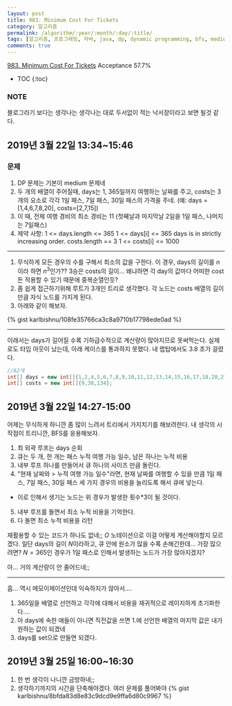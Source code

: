```yaml
---
layout: post
title: 983. Minimum Cost For Tickets
category: 알고리즘
permalink: /algorithm/:year/:month/:day/:title/
tags: [알고리즘, 프로그래밍, 자바, java, dp, dynamic programming, bfs, medium]
comments: true
---
```

[983. Minimum Cost For Tickets](https://leetcode.com/problems/minimum-cost-for-tickets/)
Acceptance 57.7%

* TOC
{:toc}

### NOTE
블로그라기 보다는 생각나는 생각나는 대로 두서없이 적는 낙서장이라고 보면 될것 같다.

## 2019년 3월 22일 13:34~15:46
### 문제
1. DP 문제는 기본이 medium 문제네
2. 두 개의 배열이 주어질때, days는 1, 365일까지 여행하는 날짜를 주고, costs는 3개의 요소로 각각 1일 패스, 7일 패스, 30일 패스의 가격을 주네.
  (예: days = [1,4,6,7,8,20], costs=[2,7,15])
3. 이 때, 전체 여행 경비의 최소 경비는 11 (첫째날과 마지막날 2일을 1일 패스, 나머지는 7일패스)
4. 제약 사항:
1 <= days.length <= 365
1 <= days[i] <= 365
days is in strictly increasing order.
costs.length == 3
1 <= costs[i] <= 1000

---
1. 무식하게 모든 경우의 수를 구해서 최소의 값을 구한다.
  이 경우, days의 길이를 $n$이라 하면 $n^3$인가?? 3승은 costs의 길이... 왜냐하면 각 day의 값마다 어떠한 cost든 적용할 수 있기 때문에 중복순열인듯?
2. 좀 쉽게 접근하기위해 루트가 3개인 트리로 생각했다. 각 노드는 costs 배열의 길이만큼 자식 노드를 가지게 된다.
3. 아래와 같이 해보자.


{% gist karlbishnu/108fe35766ca3c8a9710b17798ede0ad %}

---
이래서는 days가 길어질 수록 기하급수적으로 계산량이 많아지므로 못써먹는다.
실제로도 타임 아웃이 났는데, 아래 케이스를 통과하지 못했다.
내 랩탑에서도 3.8 초가 걸렸다.

```Java
//62개
int[] days = new int[]{1,2,4,5,6,7,8,9,10,11,12,13,14,15,16,17,18,20,21,24,25,27,28,29,30,31,34,37,38,39,41,43,44,45,47,48,49,54,57,60,62,63,66,69,70,72,74,76,78,80,81,82,83,84,85,88,89,91,93,94,97,99};
int[] costs = new int[]{9,38,134};
```

## 2019년 3월 22일 14:27-15:00
어제는 무식하게 하니깐 좀 많이 느려서 트리에서 가지치기를 해보려한다. 내 생각의 시작점이 트리니깐, BFS를 응용해보자.
1) 최 외곽 루프는 days 순회
2) 큐는 두 개, 한 개는 패스 누적 여행 가능 일수, 남은 하나는 누적 비용
3) 내부 루프 하나를 만들어서 큐 하나의 사이즈 만큼 돌린다.
4) "현재 날짜와 > 누적 여행 가능 일수"라면, 현재 날짜를 여행할 수 있을 만큼 1일 패스, 7일 패스, 30일 패스 세 가지 경우의 비용을 늘리도록 해서 큐에 넣는다.
  - 이로 인해서 생기는 노드는 위 경우가 발생한 횟수*3이 될 것이다.
5) 내부 루프를 돌면서 최소 누적 비용을 기억한다.
6) 다 돌면 최소 누적 비용을 리턴

재활용할 수 있는 코드가 하나도 없네;;
$O$ 노테이션으로 이걸 어떻게 계산해야할지 모르겠다.
일단 days의 길이 $N$이라하고, 큐 안에 원소가 많을 수록 손해긴한데... 가장 많으려면? $N=365$인 경우가 1일 패스로 인해서 발생하는 노드가 가장 많아지겠지?

아... 거의 계산량이 안 줄어드네;;

---
흠... 역시 메모이제이션인데 익숙하지가 않아서....
1. 365일을 배열로 선언하고 각각에 대해서 비용을 재귀적으로 레이지하게 초기화한다....
2. 아 days에 속한 애들이 아니면 직전값을 쓰면 1.에 선언한 배열의 마지막 값은 내가 원하는 값이 되겠네
3. days를 set으로 만들면 되겠다.

## 2019년 3월 25일 16:00~16:30
1. 한 번 생각이 나니깐 금방하네;;
2. 생각하기까지의 시간을 단축해야겠다. 여러 문제를 풀어봐야
{% gist karlbishnu/8bfda83d8e83c9dcd9e9ffa6d80c9967 %}
